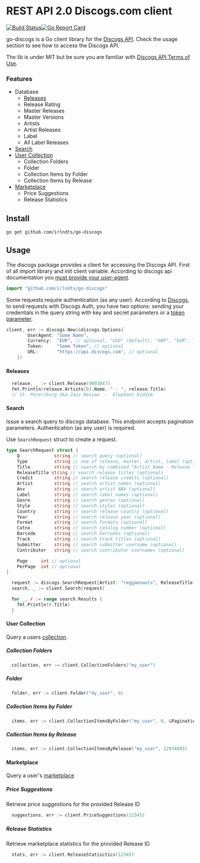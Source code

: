 # REST API 2.0 Discogs.com client

[![Build Status](https://travis-ci.org/irlndts/go-discogs.svg?branch=master)](https://travis-ci.org/irlndts/go-discogs)[![Go Report Card](https://goreportcard.com/badge/github.com/irlndts/go-discogs)](https://goreportcard.com/report/github.com/irlndts/go-discogs)

go-discogs is a Go client library for the [Discogs API](https://www.discogs.com/developers/). Check the usage section to see how to access the Discogs API.

The lib is under MIT but be sure you are familiar with [Discogs API Terms of Use](https://support.discogs.com/hc/en-us/articles/360009334593-API-Terms-of-Use).

### Features
 * Database
    * [Releases](#releases)
    * Release Rating
    * Master Releases
    * Master Versions
    * Artists
    * Artist Releases
    * Label
    * All Label Releases
 * [Search](#search)
 * [User Collection](#user-collection)
    * Collection Folders
    * Folder
    * Collection Items by Folder
    * Collection Items by Release
 * [Marketplace](#marketplace)
    * Price Suggestions
    * Release Statistics
 
Install
--------
    go get github.com/irlndts/go-discogs

Usage
---------
The discogs package provides a client for accessing the Discogs API. 
First of all import library and init client variable. According to discogs api documentation you [must provide your user-agent](https://www.discogs.com/developers/#page:home,header:home-general-information). 
```go
import "github.com/irlndts/go-discogs"
```

Some requests require authentication (as any user). According to [Discogs](https://www.discogs.com/developers/#page:authentication,header:authentication-discogs-auth-flow), to send requests with Discogs Auth, you have two options: sending your credentials in the query string with key and secret parameters or a [token parameter](https://www.discogs.com/settings/developers).

```go
client, err := discogs.New(&discogs.Options{
        UserAgent: "Some Name",
        Currency:  "EUR", // optional, "USD" (default), "GBP", "EUR", "CAD", "AUD", "JPY", "CHF", "MXN", "BRL", "NZD", "SEK", "ZAR" are allowed
        Token:     "Some Token", // optional
        URL:       "https://api.discogs.com", // optional
    })
``` 

#### Releases
```go
  release, _ := client.Release(9893847)
  fmt.Println(release.Artists[0].Name, " - ", release.Title) 
  // St. Petersburg Ska-Jazz Review  -  Elephant Riddim
```

#### Search
Issue a search query to discogs database. This endpoint accepts pagination parameters.
Authentication (as any user) is required.

Use `SearchRequest` struct to create a request.
```go
type SearchRequest struct {
    Q             string // search query (optional)
    Type          string // one of release, master, artist, label (optional)
    Title         string // search by combined “Artist Name - Release Title” title field (optional)
    ReleaseTitle string // search release titles (optional)
    Credit        string // search release credits (optional)
    Artist        string // search artist names (optional)
    Anv           string // search artist ANV (optional)
    Label         string // search label names (optional)
    Genre         string // search genres (optional)
    Style         string // search styles (optional)
    Country       string // search release country (optional)
    Year          string // search release year (optional)
    Format        string // search formats (optional)
    Catno         string // search catalog number (optional)
    Barcode       string // search barcodes (optional)
    Track         string // search track titles (optional)
    Submitter     string // search submitter username (optional)
    Contributer   string // search contributor usernames (optional)

    Page     int // optional
    PerPage  int // optional
}
```

```go
  request := discogs.SearchRequest{Artist: "reggaenauts", ReleaseTitle: "river rock", Page: 0, PerPage: 1}
  search, _ := client.Search(request)

  for _, r := range search.Results {
    fmt.Println(r.Title)
  }
```

#### User Collection

Query a users [collection](https://www.discogs.com/developers#page:user-collection).

##### Collection Folders
```go
  collection, err := client.CollectionFolders("my_user")
```
##### Folder
```go
  folder, err := client.Folder("my_user", 0)
```
##### Collection Items by Folder
```go
  items, err := client.CollectionItemsByFolder("my_user", 0, &Pagination{Sort: "artist", SortOrder: "desc", PerPage: 2})
```
##### Collection Items by Release
```go
  items, err := client.CollectionItemsByRelease("my_user", 12934893)
```

#### Marketplace

Query a user's [marketplace](https://www.discogs.com/developers/#page:marketplace)

##### Price Suggestions

Retrieve price suggestions for the provided Release ID

```go
  suggestions, err := client.PriceSuggestions(12345)
```

##### Release Statistics

Retrieve marketplace statistics for the provided Release ID

```go
  stats, err := client.ReleaseStatisctics(12345)
```